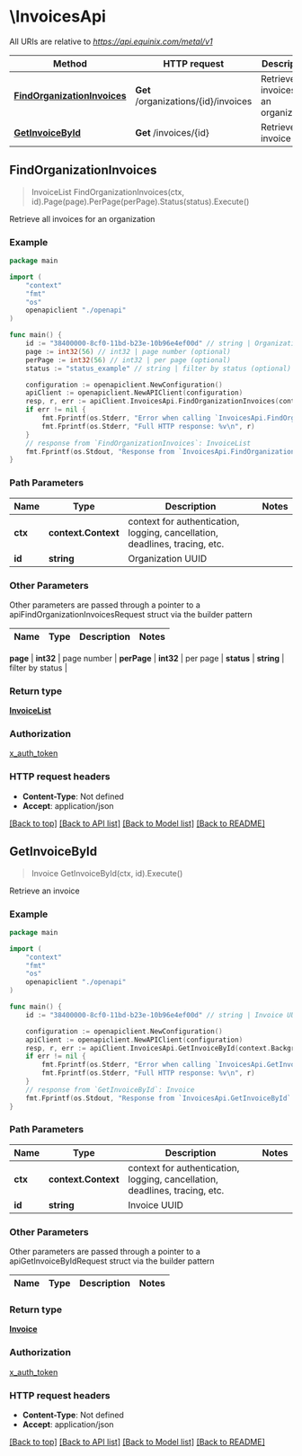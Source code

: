 # \InvoicesApi

All URIs are relative to *https://api.equinix.com/metal/v1*

Method | HTTP request | Description
------------- | ------------- | -------------
[**FindOrganizationInvoices**](InvoicesApi.md#FindOrganizationInvoices) | **Get** /organizations/{id}/invoices | Retrieve all invoices for an organization
[**GetInvoiceById**](InvoicesApi.md#GetInvoiceById) | **Get** /invoices/{id} | Retrieve an invoice



## FindOrganizationInvoices

> InvoiceList FindOrganizationInvoices(ctx, id).Page(page).PerPage(perPage).Status(status).Execute()

Retrieve all invoices for an organization



### Example

```go
package main

import (
    "context"
    "fmt"
    "os"
    openapiclient "./openapi"
)

func main() {
    id := "38400000-8cf0-11bd-b23e-10b96e4ef00d" // string | Organization UUID
    page := int32(56) // int32 | page number (optional)
    perPage := int32(56) // int32 | per page (optional)
    status := "status_example" // string | filter by status (optional)

    configuration := openapiclient.NewConfiguration()
    apiClient := openapiclient.NewAPIClient(configuration)
    resp, r, err := apiClient.InvoicesApi.FindOrganizationInvoices(context.Background(), id).Page(page).PerPage(perPage).Status(status).Execute()
    if err != nil {
        fmt.Fprintf(os.Stderr, "Error when calling `InvoicesApi.FindOrganizationInvoices``: %v\n", err)
        fmt.Fprintf(os.Stderr, "Full HTTP response: %v\n", r)
    }
    // response from `FindOrganizationInvoices`: InvoiceList
    fmt.Fprintf(os.Stdout, "Response from `InvoicesApi.FindOrganizationInvoices`: %v\n", resp)
}
```

### Path Parameters


Name | Type | Description  | Notes
------------- | ------------- | ------------- | -------------
**ctx** | **context.Context** | context for authentication, logging, cancellation, deadlines, tracing, etc.
**id** | **string** | Organization UUID | 

### Other Parameters

Other parameters are passed through a pointer to a apiFindOrganizationInvoicesRequest struct via the builder pattern


Name | Type | Description  | Notes
------------- | ------------- | ------------- | -------------

 **page** | **int32** | page number | 
 **perPage** | **int32** | per page | 
 **status** | **string** | filter by status | 

### Return type

[**InvoiceList**](InvoiceList.md)

### Authorization

[x_auth_token](../README.md#x_auth_token)

### HTTP request headers

- **Content-Type**: Not defined
- **Accept**: application/json

[[Back to top]](#) [[Back to API list]](../README.md#documentation-for-api-endpoints)
[[Back to Model list]](../README.md#documentation-for-models)
[[Back to README]](../README.md)


## GetInvoiceById

> Invoice GetInvoiceById(ctx, id).Execute()

Retrieve an invoice



### Example

```go
package main

import (
    "context"
    "fmt"
    "os"
    openapiclient "./openapi"
)

func main() {
    id := "38400000-8cf0-11bd-b23e-10b96e4ef00d" // string | Invoice UUID

    configuration := openapiclient.NewConfiguration()
    apiClient := openapiclient.NewAPIClient(configuration)
    resp, r, err := apiClient.InvoicesApi.GetInvoiceById(context.Background(), id).Execute()
    if err != nil {
        fmt.Fprintf(os.Stderr, "Error when calling `InvoicesApi.GetInvoiceById``: %v\n", err)
        fmt.Fprintf(os.Stderr, "Full HTTP response: %v\n", r)
    }
    // response from `GetInvoiceById`: Invoice
    fmt.Fprintf(os.Stdout, "Response from `InvoicesApi.GetInvoiceById`: %v\n", resp)
}
```

### Path Parameters


Name | Type | Description  | Notes
------------- | ------------- | ------------- | -------------
**ctx** | **context.Context** | context for authentication, logging, cancellation, deadlines, tracing, etc.
**id** | **string** | Invoice UUID | 

### Other Parameters

Other parameters are passed through a pointer to a apiGetInvoiceByIdRequest struct via the builder pattern


Name | Type | Description  | Notes
------------- | ------------- | ------------- | -------------


### Return type

[**Invoice**](Invoice.md)

### Authorization

[x_auth_token](../README.md#x_auth_token)

### HTTP request headers

- **Content-Type**: Not defined
- **Accept**: application/json

[[Back to top]](#) [[Back to API list]](../README.md#documentation-for-api-endpoints)
[[Back to Model list]](../README.md#documentation-for-models)
[[Back to README]](../README.md)

